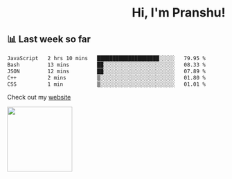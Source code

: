 <div align="right" >
   
   <H1>Hi, I'm Pranshu!</H1>

</div>

## 📊 Last week so far
<!--START_SECTION:waka-->

```txt
JavaScript   2 hrs 10 mins   ████████████████████░░░░░   79.95 %
Bash         13 mins         ██░░░░░░░░░░░░░░░░░░░░░░░   08.33 %
JSON         12 mins         ██░░░░░░░░░░░░░░░░░░░░░░░   07.89 %
C++          2 mins          ▒░░░░░░░░░░░░░░░░░░░░░░░░   01.80 %
CSS          1 min           ▒░░░░░░░░░░░░░░░░░░░░░░░░   01.01 %
```

<!--END_SECTION:waka-->

Check out my [website](https://pranshu05.vercel.app)

<img align="left" width="150" src="https://user-images.githubusercontent.com/70943732/209951571-93b7afe5-f523-4683-b725-5d94b287e94e.png">

